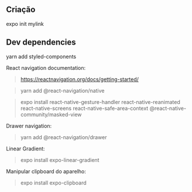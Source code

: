 ## Criação
expo init mylink

## Dev dependencies
yarn add styled-components

React navigation documentation:
>https://reactnavigation.org/docs/getting-started/

>yarn add @react-navigation/native

>expo install react-native-gesture-handler react-native-reanimated react-native-screens react-native-safe-area-context @react-native-community/masked-view

Drawer navigation:
>yarn add @react-navigation/drawer

Linear Gradient:
>expo install expo-linear-gradient

Manipular clipboard do aparelho:
>expo install expo-clipboard
